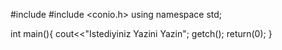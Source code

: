 #include <iostream>
#include <conio.h>
using namespace std;

int main(){
 cout<<"Istediyiniz Yazini Yazin"; 
getch();
return(0);
}
